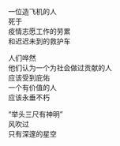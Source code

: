 <p class="has-line-data" data-line-start="2" data-line-end="6">一位造飞机的人<br>
死于<br>
疫情志愿工作的劳累<br>
和迟迟未到的救护车</p>
<p class="has-line-data" data-line-start="7" data-line-end="12">人们哗然<br>
他们认为一个为社会做过贡献的人<br>
应该受到庇佑<br>
一个有价值的人<br>
应该永垂不朽</p>
<p class="has-line-data" data-line-start="13" data-line-end="16">“举头三尺有神明”<br>
风吹过<br>
只有深邃的星空</p>
